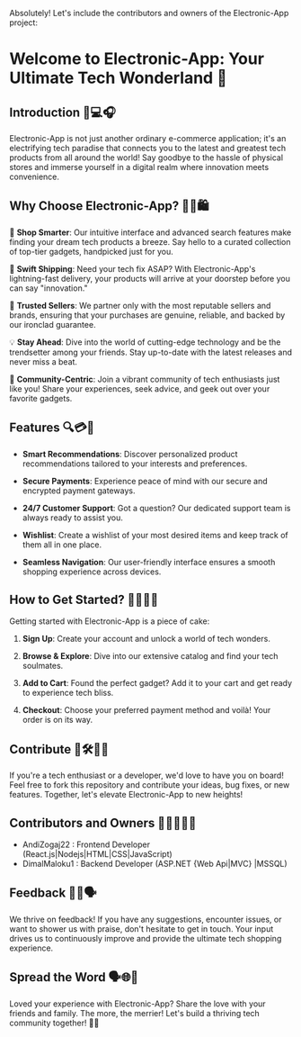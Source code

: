 Absolutely! Let's include the contributors and owners of the Electronic-App project:

# Welcome to Electronic-App: Your Ultimate Tech Wonderland 🚀


## Introduction 📱💻🎧

Electronic-App is not just another ordinary e-commerce application; it's an electrifying tech paradise that connects you to the latest and greatest tech products from all around the world! Say goodbye to the hassle of physical stores and immerse yourself in a digital realm where innovation meets convenience.


## Why Choose Electronic-App? 🤔💡🛍️

🛒 **Shop Smarter**: Our intuitive interface and advanced search features make finding your dream tech products a breeze. Say hello to a curated collection of top-tier gadgets, handpicked just for you.

🚚 **Swift Shipping**: Need your tech fix ASAP? With Electronic-App's lightning-fast delivery, your products will arrive at your doorstep before you can say "innovation."

🤝 **Trusted Sellers**: We partner only with the most reputable sellers and brands, ensuring that your purchases are genuine, reliable, and backed by our ironclad guarantee.

💡 **Stay Ahead**: Dive into the world of cutting-edge technology and be the trendsetter among your friends. Stay up-to-date with the latest releases and never miss a beat.

💬 **Community-Centric**: Join a vibrant community of tech enthusiasts just like you! Share your experiences, seek advice, and geek out over your favorite gadgets.


## Features 🔍💳🎁

- **Smart Recommendations**: Discover personalized product recommendations tailored to your interests and preferences.

- **Secure Payments**: Experience peace of mind with our secure and encrypted payment gateways.

- **24/7 Customer Support**: Got a question? Our dedicated support team is always ready to assist you.

- **Wishlist**: Create a wishlist of your most desired items and keep track of them all in one place.

- **Seamless Navigation**: Our user-friendly interface ensures a smooth shopping experience across devices.


## How to Get Started? 🚀🔧👩‍💻

Getting started with Electronic-App is a piece of cake:

1. **Sign Up**: Create your account and unlock a world of tech wonders.

2. **Browse & Explore**: Dive into our extensive catalog and find your tech soulmates.

3. **Add to Cart**: Found the perfect gadget? Add it to your cart and get ready to experience tech bliss.

4. **Checkout**: Choose your preferred payment method and voilà! Your order is on its way.


## Contribute 🌟🛠️👨‍💻

If you're a tech enthusiast or a developer, we'd love to have you on board! Feel free to fork this repository and contribute your ideas, bug fixes, or new features. Together, let's elevate Electronic-App to new heights!


## Contributors and Owners 👥👨‍💻👩‍💻

- AndiZogaj22 : Frontend Developer (React.js|Nodejs|HTML|CSS|JavaScript)
- DimalMaloku1 : Backend Developer (ASP.NET {Web Api|MVC} |MSSQL)


## Feedback 📝🤝🗣️

We thrive on feedback! If you have any suggestions, encounter issues, or want to shower us with praise, don't hesitate to get in touch. Your input drives us to continuously improve and provide the ultimate tech shopping experience.


## Spread the Word 🗣️🌐💌

Loved your experience with Electronic-App? Share the love with your friends and family. The more, the merrier! Let's build a thriving tech community together! 🎉🤗
